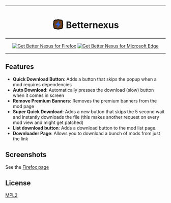 <!-- inspired by ublock's readme thanks! https://github.com/gorhill/uBlock/blob/master/README.md?plain=1 -->

---

<h1 align="center">
<sub>
<img src="https://github.com/tricked-dev/betternexus/blob/master/assets/icon.svg?raw=true" height="38" width="38">
</sub>
Betternexus
</h1>

---

<p align="center">
<a href="https://addons.mozilla.org/addon/betternexus/"><img src="https://user-images.githubusercontent.com/585534/107280546-7b9b2a00-6a26-11eb-8f9f-f95932f4bfec.png" alt="Get Better Nexus for Firefox"></a>
<a href="https://microsoftedge.microsoft.com/addons/detail/betternexus/kipagacfghmamfkhmlmkkjihpmcdgkjh"><img src="https://user-images.githubusercontent.com/585534/107280673-a5ece780-6a26-11eb-9cc7-9fa9f9f81180.png" alt="Get Better Nexus for Microsoft Edge"></a>

</p>

---

## Features

- **Quick Download Button**: Adds a button that skips the popup when a mod requires dependencies
- **Auto Download**: Automatically presses the download (slow) button when it comes in screen
- **Remove Premium Banners**: Removes the premium banners from the mod page
- **Super Quick Download**: Adds a new button that skips the 5 second wait and instantly downloads the file (this makes another request on every mod view and might get patched)
- **List download button**: Adds a download button to the mod list page.
- **Downloader Page**: Allows you to download a bunch of mods from just the link

## Screenshots

See the [Firefox page][Mozilla]

## License

[MPL2](./LICENSE)

<!----------------------------------------------------------------------------->

[Mozilla]: https://addons.mozilla.org/addon/betternexus/
